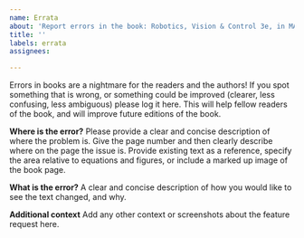 ```yaml
---
name: Errata
about: 'Report errors in the book: Robotics, Vision & Control 3e, in MATLAB'
title: ''
labels: errata
assignees: 

---
```


Errors in books are a nightmare for the readers and the authors!  If you spot something that is wrong, or something could be improved (clearer, less confusing, less ambiguous) please log it here.  This will help fellow readers of the book, and will improve future editions of the book.

**Where is the error?**
Please provide a clear and concise description of where the problem is.  Give the page number and then clearly describe where on the page the issue is.  Provide existing text as a reference, specify the area relative to equations and figures, or include a marked up image of the book page.

**What is the error?**
A clear and concise description of how you would like to see the text changed, and why.

**Additional context**
Add any other context or screenshots about the feature request here.
